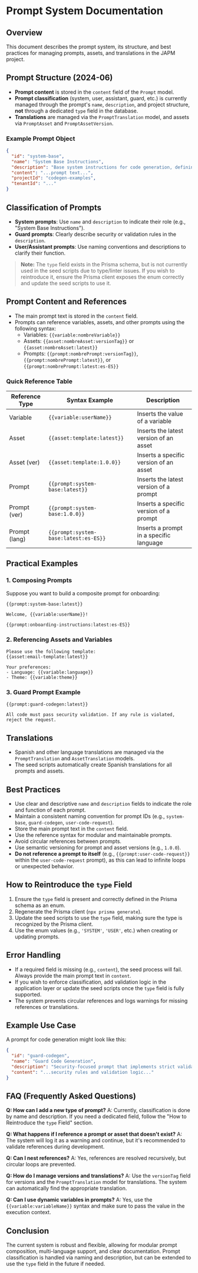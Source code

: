 # Prompt System Documentation

## Overview

This document describes the prompt system, its structure, and best practices for managing prompts, assets, and translations in the JAPM project.

## Prompt Structure (2024-06)

- **Prompt content** is stored in the `content` field of the `Prompt` model.
- **Prompt classification** (system, user, assistant, guard, etc.) is currently managed through the prompt's `name`, `description`, and project structure, **not** through a dedicated `type` field in the database.
- **Translations** are managed via the `PromptTranslation` model, and assets via `PromptAsset` and `PromptAssetVersion`.

### Example Prompt Object
```json
{
  "id": "system-base",
  "name": "System Base Instructions",
  "description": "Base system instructions for code generation, defining core behavior and constraints.",
  "content": "...prompt text...",
  "projectId": "codegen-examples",
  "tenantId": "..."
}
```

## Classification of Prompts

- **System prompts**: Use `name` and `description` to indicate their role (e.g., "System Base Instructions").
- **Guard prompts**: Clearly describe security or validation rules in the `description`.
- **User/Assistant prompts**: Use naming conventions and descriptions to clarify their function.

> **Note:** The `type` field exists in the Prisma schema, but is not currently used in the seed scripts due to type/linter issues. If you wish to reintroduce it, ensure the Prisma client exposes the enum correctly and update the seed scripts to use it.

## Prompt Content and References

- The main prompt text is stored in the `content` field.
- Prompts can reference variables, assets, and other prompts using the following syntax:
  - Variables: `{{variable:nombreVariable}}`
  - Assets: `{{asset:nombreAsset:versionTag}}` or `{{asset:nombreAsset:latest}}`
  - Prompts: `{{prompt:nombrePrompt:versionTag}}`, `{{prompt:nombrePrompt:latest}}`, or `{{prompt:nombrePrompt:latest:es-ES}}`

### Quick Reference Table

| Reference Type | Syntax Example                                 | Description                                 |
|---------------|-----------------------------------------------|---------------------------------------------|
| Variable      | `{{variable:userName}}`                        | Inserts the value of a variable             |
| Asset         | `{{asset:template:latest}}`                    | Inserts the latest version of an asset      |
| Asset (ver)   | `{{asset:template:1.0.0}}`                    | Inserts a specific version of an asset      |
| Prompt        | `{{prompt:system-base:latest}}`                | Inserts the latest version of a prompt      |
| Prompt (ver)  | `{{prompt:system-base:1.0.0}}`                | Inserts a specific version of a prompt      |
| Prompt (lang) | `{{prompt:system-base:latest:es-ES}}`          | Inserts a prompt in a specific language     |

## Practical Examples

### 1. Composing Prompts

Suppose you want to build a composite prompt for onboarding:

```text
{{prompt:system-base:latest}}

Welcome, {{variable:userName}}!

{{prompt:onboarding-instructions:latest:es-ES}}
```

### 2. Referencing Assets and Variables

```text
Please use the following template:
{{asset:email-template:latest}}

Your preferences:
- Language: {{variable:language}}
- Theme: {{variable:theme}}
```

### 3. Guard Prompt Example

```text
{{prompt:guard-codegen:latest}}

All code must pass security validation. If any rule is violated, reject the request.
```

## Translations

- Spanish and other language translations are managed via the `PromptTranslation` and `AssetTranslation` models.
- The seed scripts automatically create Spanish translations for all prompts and assets.

## Best Practices

- Use clear and descriptive `name` and `description` fields to indicate the role and function of each prompt.
- Maintain a consistent naming convention for prompt IDs (e.g., `system-base`, `guard-codegen`, `user-code-request`).
- Store the main prompt text in the `content` field.
- Use the reference syntax for modular and maintainable prompts.
- Avoid circular references between prompts.
- Use semantic versioning for prompt and asset versions (e.g., `1.0.0`).
- **Do not reference a prompt to itself** (e.g., `{{prompt:user-code-request}}` within the `user-code-request` prompt), as this can lead to infinite loops or unexpected behavior.

## How to Reintroduce the `type` Field

1. Ensure the `type` field is present and correctly defined in the Prisma schema as an enum.
2. Regenerate the Prisma client (`npx prisma generate`).
3. Update the seed scripts to use the `type` field, making sure the type is recognized by the Prisma client.
4. Use the enum values (e.g., `'SYSTEM'`, `'USER'`, etc.) when creating or updating prompts.

## Error Handling

- If a required field is missing (e.g., `content`), the seed process will fail. Always provide the main prompt text in `content`.
- If you wish to enforce classification, add validation logic in the application layer or update the seed scripts once the `type` field is fully supported.
- The system prevents circular references and logs warnings for missing references or translations.

## Example Use Case

A prompt for code generation might look like this:

```json
{
  "id": "guard-codegen",
  "name": "Guard Code Generation",
  "description": "Security-focused prompt that implements strict validation rules for code generation.",
  "content": "...security rules and validation logic..."
}
```

## FAQ (Frequently Asked Questions)

**Q: How can I add a new type of prompt?**
A: Currently, classification is done by name and description. If you need a dedicated field, follow the "How to Reintroduce the `type` Field" section.

**Q: What happens if I reference a prompt or asset that doesn't exist?**
A: The system will log it as a warning and continue, but it's recommended to validate references during development.

**Q: Can I nest references?**
A: Yes, references are resolved recursively, but circular loops are prevented.

**Q: How do I manage versions and translations?**
A: Use the `versionTag` field for versions and the `PromptTranslation` model for translations. The system can automatically find the appropriate translation.

**Q: Can I use dynamic variables in prompts?**
A: Yes, use the `{{variable:variableName}}` syntax and make sure to pass the value in the execution context.

## Conclusion

The current system is robust and flexible, allowing for modular prompt composition, multi-language support, and clear documentation. Prompt classification is handled via naming and description, but can be extended to use the `type` field in the future if needed. 